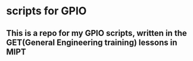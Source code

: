 # scripts for GPIO
## This is a repo for my GPIO scripts, written in the GET(General Engineering training) lessons in MIPT
